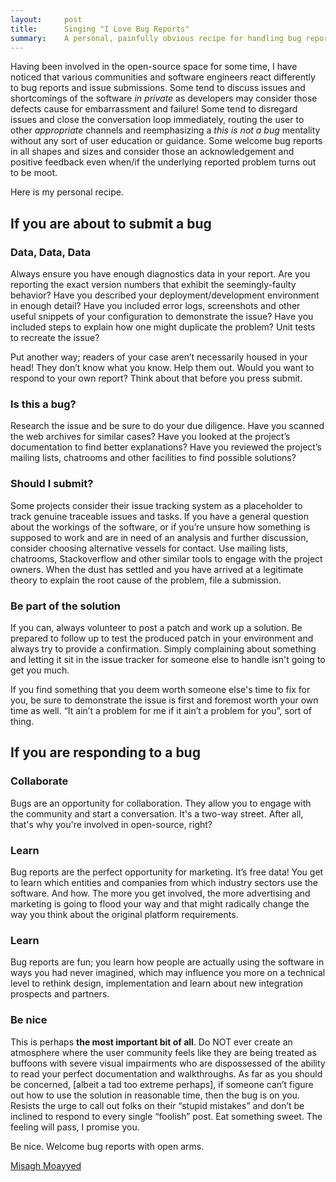```yaml
---
layout:     post
title:      Singing "I Love Bug Reports"
summary:    A personal, painfully obvious recipe for handling bug reports in open source.
---
```


Having been involved in the open-source space for some time, I have noticed that various communities and software engineers react differently to bug reports and issue submissions. Some tend to discuss issues and shortcomings of the software *in private* as developers may consider those defects cause for embarrassment and failure! Some tend to disregard issues and close the conversation loop immediately, routing the user to other *appropriate* channels and reemphasizing a *this is not a bug* mentality without any sort of user education or guidance. Some welcome bug reports in all shapes and sizes and consider those an acknowledgement and positive feedback even when/if the underlying reported problem turns out to be moot.

Here is my personal recipe.

## If you are about to submit a bug

### Data, Data, Data

Always ensure you have enough diagnostics data in your report. Are you reporting the exact version numbers that exhibit the seemingly-faulty behavior? Have you described your deployment/development environment in enough detail? Have you included error logs, screenshots and other useful snippets of your configuration to demonstrate the issue? Have you included steps to explain how one might duplicate the problem? Unit tests to recreate the issue?

Put another way; readers of your case aren’t necessarily housed in your head! They don’t know what you know. Help them out. Would you want to respond to your own report? Think about that before you press submit.

### Is this a bug?

Research the issue and be sure to do your due diligence. Have you scanned the web archives for similar cases? Have you looked at the project’s documentation to find better explanations? Have you reviewed the project’s mailing lists, chatrooms and other facilities to find possible solutions?

### Should I submit?

Some projects consider their issue tracking system as a placeholder to track genuine traceable issues and tasks. If you have a general question about the workings of the software, or if you’re unsure how something is supposed to work and are in need of an analysis and further discussion, consider choosing alternative vessels for contact. Use mailing lists, chatrooms, Stackoverflow and other similar tools to engage with the project owners. When the dust has settled and you have arrived at a legitimate theory to explain the root cause of the problem, file a submission.

### Be part of the solution

If you can, always volunteer to post a patch and work up a solution. Be prepared to follow up to test the produced patch in your environment and always try to provide a confirmation. Simply complaining about something and letting it sit in the issue tracker for someone else to handle isn't going to get you much.

If you find something that you deem worth someone else's time to fix for you, be sure to demonstrate the issue is first and foremost worth your own time as well. “It ain’t a problem for me if it ain’t a problem for you”, sort of thing.

## If you are responding to a bug

### Collaborate

Bugs are an opportunity for collaboration. They allow you to engage with the community and start a conversation. It's a two-way street. After all, that's why you're involved in open-source, right?


### Learn

Bug reports are the perfect opportunity for marketing. It’s free data! You get to learn which entities and companies from which industry sectors use the software. And how. The more you get involved, the more advertising and marketing is going to flood your way and that might radically change the way you think about the original platform requirements.

### Learn

Bug reports are fun; you learn how people are actually using the software in ways you had never imagined, which may influence you more on a technical level to rethink design, implementation and learn about new integration prospects and partners.

### Be nice

This is perhaps **the most important bit of all**. Do NOT ever create an atmosphere where the user community feels like they are being treated as buffoons with severe visual impairments who are dispossessed of the ability to read your perfect documentation and walkthroughs. As far as you should be concerned, [albeit a tad too extreme perhaps], if someone can’t figure out how to use the solution in reasonable time, then the bug is on you. Resists the urge to call out folks on their “stupid mistakes” and don’t be inclined to respond to every single “foolish” post. Eat something sweet. The feeling will pass, I promise you.

Be nice. Welcome bug reports with open arms.

[Misagh Moayyed](https://twitter.com/misagh84)
